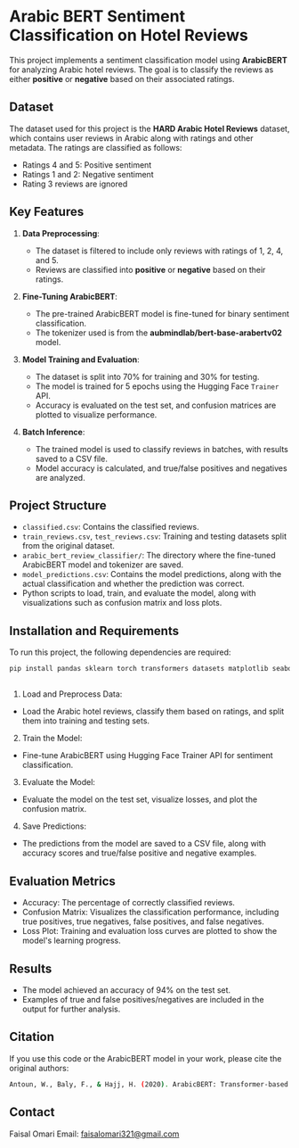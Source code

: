 # Arabic BERT Sentiment Classification on Hotel Reviews

This project implements a sentiment classification model using **ArabicBERT** for analyzing Arabic hotel reviews. The goal is to classify the reviews as either **positive** or **negative** based on their associated ratings.

## Dataset

The dataset used for this project is the **HARD Arabic Hotel Reviews** dataset, which contains user reviews in Arabic along with ratings and other metadata. The ratings are classified as follows:

- Ratings 4 and 5: Positive sentiment
- Ratings 1 and 2: Negative sentiment
- Rating 3 reviews are ignored

## Key Features

1. **Data Preprocessing**:  
   - The dataset is filtered to include only reviews with ratings of 1, 2, 4, and 5.
   - Reviews are classified into **positive** or **negative** based on their ratings.

2. **Fine-Tuning ArabicBERT**:  
   - The pre-trained ArabicBERT model is fine-tuned for binary sentiment classification.
   - The tokenizer used is from the **aubmindlab/bert-base-arabertv02** model.

3. **Model Training and Evaluation**:  
   - The dataset is split into 70% for training and 30% for testing.
   - The model is trained for 5 epochs using the Hugging Face `Trainer` API.
   - Accuracy is evaluated on the test set, and confusion matrices are plotted to visualize performance.

4. **Batch Inference**:  
   - The trained model is used to classify reviews in batches, with results saved to a CSV file.
   - Model accuracy is calculated, and true/false positives and negatives are analyzed.

## Project Structure

- `classified.csv`: Contains the classified reviews.
- `train_reviews.csv`, `test_reviews.csv`: Training and testing datasets split from the original dataset.
- `arabic_bert_review_classifier/`: The directory where the fine-tuned ArabicBERT model and tokenizer are saved.
- `model_predictions.csv`: Contains the model predictions, along with the actual classification and whether the prediction was correct.
- Python scripts to load, train, and evaluate the model, along with visualizations such as confusion matrix and loss plots.

## Installation and Requirements

To run this project, the following dependencies are required:

```bash
pip install pandas sklearn torch transformers datasets matplotlib seaborn
```

##

1. Load and Preprocess Data:
- Load the Arabic hotel reviews, classify them based on ratings, and split them into training and testing sets.

2. Train the Model:
- Fine-tune ArabicBERT using Hugging Face Trainer API for sentiment classification.

3. Evaluate the Model:
- Evaluate the model on the test set, visualize losses, and plot the confusion matrix.

4. Save Predictions:
- The predictions from the model are saved to a CSV file, along with accuracy scores and true/false positive and negative examples.

## Evaluation Metrics
- Accuracy: The percentage of correctly classified reviews.
- Confusion Matrix: Visualizes the classification performance, including true positives, true negatives, false positives, and false negatives.
- Loss Plot: Training and evaluation loss curves are plotted to show the model's learning progress.

## Results
- The model achieved an accuracy of 94% on the test set.
- Examples of true and false positives/negatives are included in the output for further analysis.

## Citation
If you use this code or the ArabicBERT model in your work, please cite the original authors:
```bash
Antoun, W., Baly, F., & Hajj, H. (2020). ArabicBERT: Transformer-based Model for Arabic Language Understanding. Proceedings of the 2020 International Conference on Arabic Computational Linguistics.
```
## Contact
Faisal Omari
Email: faisalomari321@gmail.com